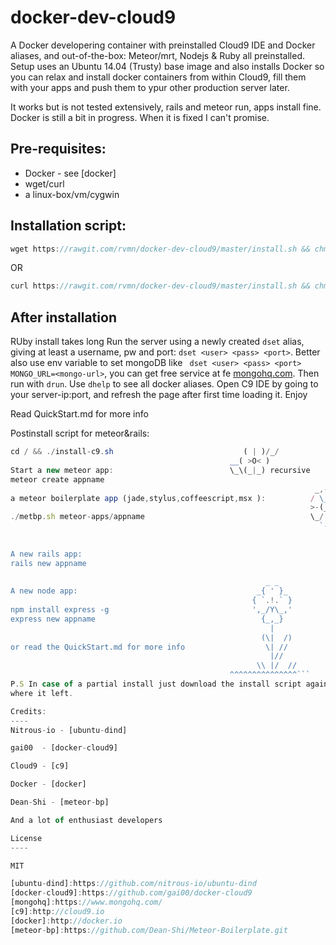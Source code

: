 docker-dev-cloud9
=================

A Docker developering container with preinstalled Cloud9 IDE and Docker aliases, and out-of-the-box: Meteor/mrt, Nodejs & Ruby all preinstalled.
Setup uses an Ubuntu 14.04 (Trusty) base image and also installs Docker so you can relax and install docker containers from within Cloud9, 
fill them with your apps and push them to ypur other production server later. 

It works but is not tested extensively, rails and meteor run, apps install fine. Docker is still a bit in progress. When it is fixed I can't promise.

Pre-requisites:
----
  - Docker  - see [docker]
  - wget/curl
  - a linux-box/vm/cygwin
 
Installation script:
----
```js
wget https://rawgit.com/rvmn/docker-dev-cloud9/master/install.sh && chmod +x install.sh && ./install.sh
```
OR
```js
curl https://rawgit.com/rvmn/docker-dev-cloud9/master/install.sh && chmod +x install.sh && ./install.sh
```

After installation
------
RUby install takes long 
Run the server using a newly created ``` dset ``` alias, giving at least a username, pw and port: ``` dset <user> <pass> <port> ```. Better also
use env variable to set mongoDB like ``` dset <user> <pass> <port> MONGO_URL=<mongo-url>```, you can get free service at fe [mongohq.com](http://mongohq.com).
Then run with ``` drun ```. Use ``` dhelp ``` to see all docker aliases. Open C9 IDE by going to your server-ip:port, and refresh the page after first time loading it.
Enjoy

Read QuickStart.md for more info

Postinstall script for meteor&rails:
```js											 	 ___
cd / && ./install-c9.sh                             ( | )/_/
												 __( >O< )
Start a new meteor app:							 \_\(_|_) recursive  
meteor create appname																	 |					
															 	    _,-._	 
a meteor boilerplate app (jade,stylus,coffeescript,msx ):		   / \_/ \
															       >-(_)-<    
./metbp.sh meteor-apps/appname									   \_/ \_/
																     `-'
																						
																						
A new rails app:																						
rails new appname																					
																							
												         _ _
A new node app:									       _{ ' }_
												      { `.!.` }
npm install express -g							      ',_/Y\_,'
express new appname				     				    {_,_}
												          |
													    (\|  /)
or read the QuickStart.md for more info				     \| //
													   	  |//
													   \\ |/  //
												 ^^^^^^^^^^^^^^^```
P.S In case of a partial install just download the install script again, docker will continue
where it left.

Credits:
----
Nitrous-io - [ubuntu-dind]

gai00  - [docker-cloud9]

Cloud9 - [c9]

Docker - [docker]

Dean-Shi - [meteor-bp]

And a lot of enthusiast developers

License
----

MIT

[ubuntu-dind]:https://github.com/nitrous-io/ubuntu-dind
[docker-cloud9]:https://github.com/gai00/docker-cloud9
[mongohq]:https://www.mongohq.com/
[c9]:http://cloud9.io
[docker]:http://docker.io
[meteor-bp]:https://github.com/Dean-Shi/Meteor-Boilerplate.git